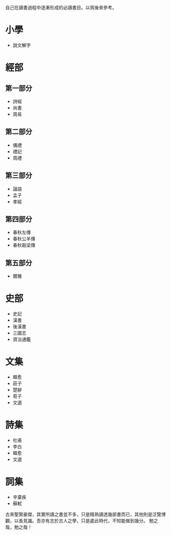 自己在讀書過程中逐漸形成的必讀書目。以爲後來參考。
# 小學
- 說文解字
# 經部
## 第一部分
- 詩經
- 尚書
- 周易
## 第二部分
- 儀禮
- 禮記
- 周禮
## 第三部分
- 論語
- 孟子
- 孝經
## 第四部分
- 春秋左傳
- 春秋公羊傳
- 春秋榖梁傳
## 第五部分
- 爾雅
# 史部
- 史記
- 漢書
- 後漢書
- 三國志
- 資治通鑑
# 文集
- 韓愈
- 莊子
- 楚辭
- 荀子
- 文選
# 詩集
- 杜甫
- 李白
- 韓愈
- 文選
# 詞集
- 辛棄疾
- 蘇軾

古來聖賢豪傑，其實所讀之書並不多，只是精熟讀透幾部書而已，其他則是泛覽博觀，以長見識。吾亦有志於古人之學，只是處此時代，不知能做到幾分。
勉之哉，勉之哉！
